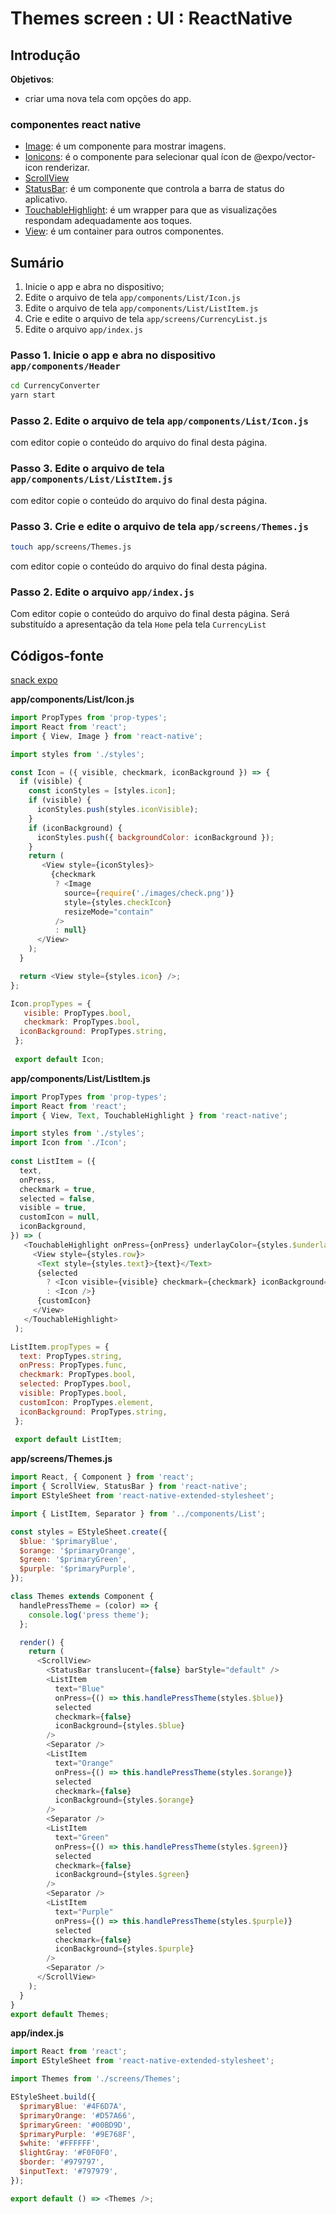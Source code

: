 

# [](#header-1) Themes screen : UI : ReactNative


## [](#header-2) Introdução

**Objetivos**:
- criar uma nova tela com opções do app.

### [](#header-3) componentes react native

- [Image](https://facebook.github.io/react-native/docs/image.html): é um componente para mostrar imagens.
- [Ionicons](https://docs.expo.io/versions/latest/guides/icons#expovector-icons): é o componente para selecionar qual ícon de @expo/vector-icon renderizar.
- [ScrollView](https://facebook.github.io/react-native/docs/scrollview.html)
- [StatusBar](https://facebook.github.io/react-native/docs/statusbar.html): é um componente que controla a barra de status do aplicativo.
- [TouchableHighlight](https://facebook.github.io/react-native/docs/touchablehighlight.html): é um wrapper para que as visualizações respondam adequadamente aos toques.
- [View](https://facebook.github.io/react-native/docs/view.html): é um container para outros componentes.


## [](#header-2) Sumário

1. Inicie o app e abra no dispositivo;
2. Edite o arquivo de tela ```app/components/List/Icon.js```
3. Edite o arquivo de tela ```app/components/List/ListItem.js```
4. Crie e edite o arquivo de tela ```app/screens/CurrencyList.js```
5. Edite o arquivo ```app/index.js```


### [](#header-3) Passo 1. Inicie o app e abra no dispositivo ```app/components/Header```

```sh
cd CurrencyConverter
yarn start
```


### [](#header-3) Passo 2. Edite o arquivo de tela ```app/components/List/Icon.js```

com editor copie o conteúdo do arquivo do final desta página.


### [](#header-3) Passo 3. Edite o arquivo de tela ```app/components/List/ListItem.js```

com editor copie o conteúdo do arquivo do final desta página.


### [](#header-3) Passo 3. Crie e edite o arquivo de tela ```app/screens/Themes.js```

```sh
touch app/screens/Themes.js
```

com editor copie o conteúdo do arquivo do final desta página.


### [](#header-3) Passo 2. Edite o arquivo ```app/index.js```

Com editor copie o conteúdo do arquivo do final desta página.
Será substituído a apresentação da tela ```Home``` pela tela ```CurrencyList```












## [](#header-2) Códigos-fonte

[snack expo](https://snack.expo.io/@leonardo-minora/tiipos-2018-rn-14-app)

**app/components/List/Icon.js**
```javascript
import PropTypes from 'prop-types';
import React from 'react';
import { View, Image } from 'react-native';

import styles from './styles';

const Icon = ({ visible, checkmark, iconBackground }) => {
  if (visible) {
    const iconStyles = [styles.icon];
    if (visible) {
      iconStyles.push(styles.iconVisible);
    }
    if (iconBackground) {
      iconStyles.push({ backgroundColor: iconBackground });
    }
    return (
       <View style={iconStyles}>
         {checkmark
          ? <Image
            source={require('./images/check.png')}
            style={styles.checkIcon}
            resizeMode="contain"
          />
          : null}
      </View>
    );
  }

  return <View style={styles.icon} />;
};

Icon.propTypes = {
   visible: PropTypes.bool,
   checkmark: PropTypes.bool,
  iconBackground: PropTypes.string,
 };
 
 export default Icon;
 ```


**app/components/List/ListItem.js**
```javascript
import PropTypes from 'prop-types';
import React from 'react';
import { View, Text, TouchableHighlight } from 'react-native';

import styles from './styles';
import Icon from './Icon';
 
const ListItem = ({
  text,
  onPress,
  checkmark = true,
  selected = false,
  visible = true,
  customIcon = null,
  iconBackground,
}) => (
   <TouchableHighlight onPress={onPress} underlayColor={styles.$underlayColor}>
     <View style={styles.row}>
      <Text style={styles.text}>{text}</Text>
      {selected
        ? <Icon visible={visible} checkmark={checkmark} iconBackground={iconBackground} />
        : <Icon />}
      {customIcon}
     </View>
   </TouchableHighlight>
 );

ListItem.propTypes = {
  text: PropTypes.string,
  onPress: PropTypes.func,
  checkmark: PropTypes.bool,
  selected: PropTypes.bool,
  visible: PropTypes.bool,
  customIcon: PropTypes.element,
  iconBackground: PropTypes.string,
 };
 
 export default ListItem;
 ```



**app/screens/Themes.js**
```javascript
import React, { Component } from 'react';
import { ScrollView, StatusBar } from 'react-native';
import EStyleSheet from 'react-native-extended-stylesheet';

import { ListItem, Separator } from '../components/List';

const styles = EStyleSheet.create({
  $blue: '$primaryBlue',
  $orange: '$primaryOrange',
  $green: '$primaryGreen',
  $purple: '$primaryPurple',
});

class Themes extends Component {
  handlePressTheme = (color) => {
    console.log('press theme');
  };

  render() {
    return (
      <ScrollView>
        <StatusBar translucent={false} barStyle="default" />
        <ListItem
          text="Blue"
          onPress={() => this.handlePressTheme(styles.$blue)}
          selected
          checkmark={false}
          iconBackground={styles.$blue}
        />
        <Separator />
        <ListItem
          text="Orange"
          onPress={() => this.handlePressTheme(styles.$orange)}
          selected
          checkmark={false}
          iconBackground={styles.$orange}
        />
        <Separator />
        <ListItem
          text="Green"
          onPress={() => this.handlePressTheme(styles.$green)}
          selected
          checkmark={false}
          iconBackground={styles.$green}
        />
        <Separator />
        <ListItem
          text="Purple"
          onPress={() => this.handlePressTheme(styles.$purple)}
          selected
          checkmark={false}
          iconBackground={styles.$purple}
        />
        <Separator />
      </ScrollView>
    );
  }
}
export default Themes;
```



**app/index.js**
```javascript
import React from 'react';
import EStyleSheet from 'react-native-extended-stylesheet';

import Themes from './screens/Themes';

EStyleSheet.build({
  $primaryBlue: '#4F6D7A',
  $primaryOrange: '#D57A66',
  $primaryGreen: '#00BD9D',
  $primaryPurple: '#9E768F',
  $white: '#FFFFFF',
  $lightGray: '#F0F0F0',
  $border: '#979797',
  $inputText: '#797979',
});

export default () => <Themes />;
```